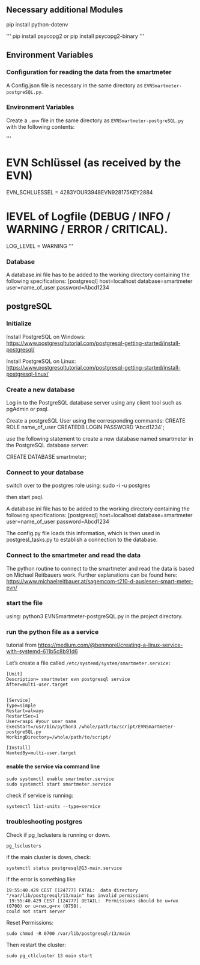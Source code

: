 ## Necessary additional Modules

pip install python-dotenv

'''
pip install psycopg2 or pip install psycopg2-binary
'''

## Environment Variables

### Configuration for reading the data from the smartmeter

A Config.json file is necessary in the same directory as `EVNSmartmeter-postgreSQL.py`.

### Environment Variables

Create a `.env` file in the same directory as `EVNSmartmeter-postgreSQL.py` with the following contents:

'''

# EVN Schlüssel (as received by the EVN)

EVN_SCHLUESSEL = 4283YOUR3948EVN928175KEY2884

# lEVEL of Logfile (DEBUG / INFO / WARNING / ERROR / CRITICAL).

LOG_LEVEL = WARNING
'''

### Database

A database.ini file has to be added to the working directory containing the following specifications:
[postgresql]
host=localhost
database=smartmeter
user=name_of_user
password=Abcd1234

## postgreSQL

### Initialize

Install PostgreSQL on Windows:
https://www.postgresqltutorial.com/postgresql-getting-started/install-postgresql/

Install PostgreSQL on Linux:
https://www.postgresqltutorial.com/postgresql-getting-started/install-postgresql-linux/

### Create a new database

Log in to the PostgreSQL database server using any client tool such as pgAdmin or psql.

Create a postgreSQL User using the corresponding commands:
CREATE ROLE name_of_user
CREATEDB
LOGIN
PASSWORD 'Abcd1234';

use the following statement to create a new database named smartmeter in the PostgreSQL database server:

CREATE DATABASE smartmeter;

### Connect to your database

switch over to the postgres role using:
sudo -i -u postgres

then start psql.

A database.ini file has to be added to the working directory containing the following specifications:
[postgresql]
host=localhost
database=smartmeter
user=name_of_user
password=Abcd1234

The config.py file loads this information, which is then used in postgresl_tasks.py to establish a connection to the database.

### Connect to the smartmeter and read the data

The python routine to connect to the smartmeter and read the data is based on Michael Reitbauers work.
Further explanations can be found here:
https://www.michaelreitbauer.at/sagemcom-t210-d-auslesen-smart-meter-evn/

### start the file

using: python3 EVNSmartmeter-postgreSQL.py in the project directory.

### run the python file as a service

tutorial from
https://medium.com/@benmorel/creating-a-linux-service-with-systemd-611b5c8b91d6

Let’s create a file called
`/etc/systemd/system/smartmeter.service:`

```
[Unit]
Description= smartmeter evn postgresql service
After=multi-user.target


[Service]
Type=simple
Restart=always
RestartSec=1
User=raspi #your user name
ExecStart=/usr/bin/python3 /whole/path/to/script/EVNSmartmeter-postgreSQL.py
WorkingDirectory=/whole/path/to/script/

[Install]
WantedBy=multi-user.target

```

#### enable the service via command line

```
sudo systemctl enable smartmeter.service
sudo systemctl start smartmeter.service
```

check if service is running:

```
systemctl list-units --type=service
```

### troubleshooting postgres

Check if pg_lsclusters is running or down.

```
pg_lsclusters
```

if the main cluster is down, check:

```
systemctl status postgresql@13-main.service
```

if the error is something like

```
19:55:40.429 CEST [124777] FATAL:  data directory "/var/lib/postgresql/13/main" has invalid permissions
 19:55:40.429 CEST [124777] DETAIL:  Permissions should be u=rwx (0700) or u=rwx,g=rx (0750).
could not start server
```

Reset Permissions:

```
sudo chmod -R 0700 /var/lib/postgresql/13/main
```

Then restart the cluster:

```
sudo pg_ctlcluster 13 main start
```
